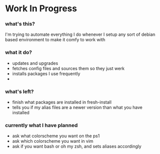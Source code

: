 # Work In Progress

### what's this?

I'm trying to automate everything I do whenever I setup any sort of debian based environment to make it comfy to work with

### what it do?
* updates and upgrades
* fetches config files and sources them so they just werk
* installs packages I use frequently
* 

### what's left?
* finish what packages are installed in fresh-install
* tells you if my alias files are a newer version than what you have installed


### currently what I have planned
* ask what colorscheme you want on the ps1
* ask which colorscheme you want in vim
* ask if you want bash or oh my zsh, and sets aliases accordingly
 
